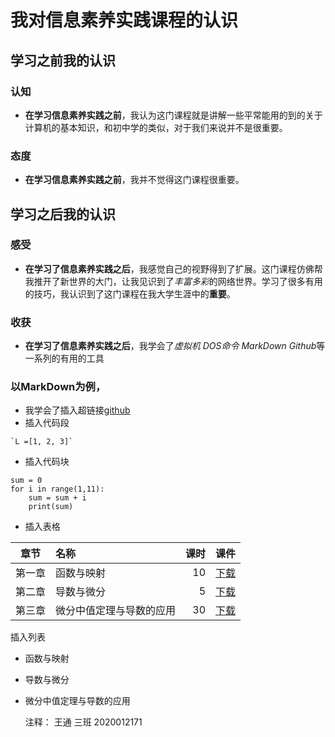 # 我对信息素养实践课程的认识

## 学习之前我的认识

### 认知

- **在学习信息素养实践之前**，我认为这门课程就是讲解一些平常能用的到的关于计算机的基本知识，和初中学的类似，对于我们来说并不是很重要。

### 态度

- **在学习信息素养实践之前**，我并不觉得这门课程很重要。

## 学习之后我的认识

### 感受

- **在学习了信息素养实践之后**，我感觉自己的视野得到了扩展。这门课程仿佛帮我推开了新世界的大门，让我见识到了*丰富多彩*的网络世界。学习了很多有用的技巧，我认识到了这门课程在我大学生涯中的**重要**。

### 收获

- **在学习了信息素养实践之后**，我学会了*虚拟机 DOS命令 MarkDown Github*等一系列的有用的工具

### 以MarkDown为例，

- 我学会了插入超链接[github](https://github.com/) 
- 插入代码段

```
`L =[1, 2, 3]`
```

- 插入代码块

```
sum = 0
for i in range(1,11):
	sum = sum + i
	print(sum)  
```

- 插入表格

|  章节  | 名称                     | 课时 |   课件   |
| :----: | :----------------------- | ---: | :------: |
| 第一章 | 函数与映射               |   10 | [下载]() |
| 第二章 | 导数与微分               |    5 | [下载]() |
| 第三章 | 微分中值定理与导数的应用 |   30 | [下载]() |

插入列表

- 函数与映射
- 导数与微分

- 微分中值定理与导数的应用

  注释： 王通   三班  2020012171